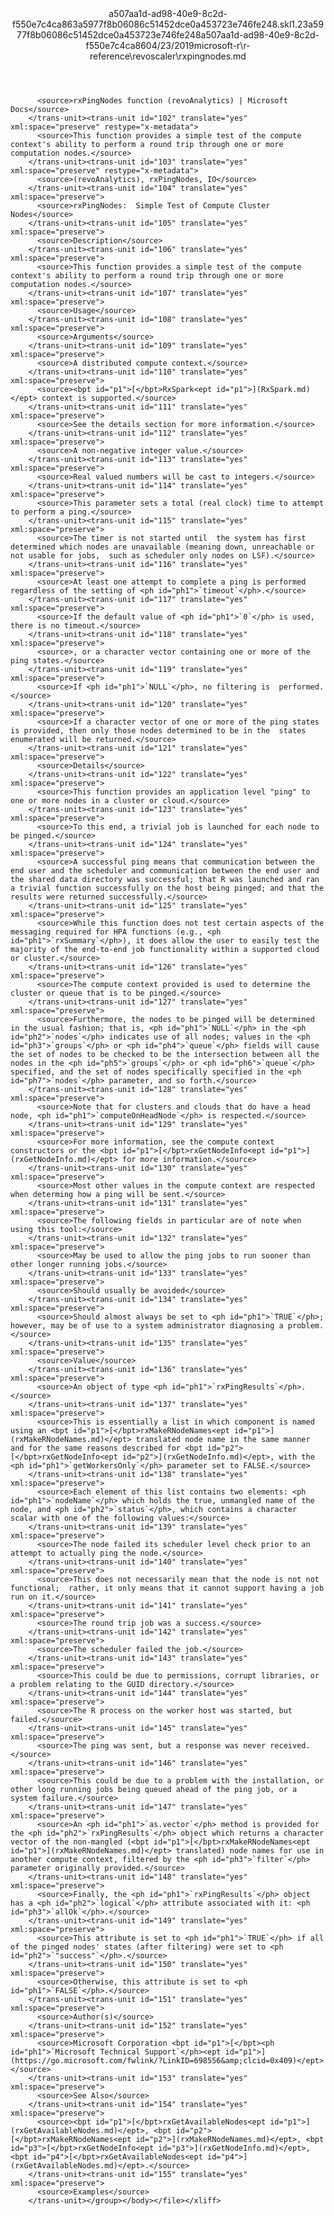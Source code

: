<?xml version="1.0"?><xliff version="1.2" xmlns="urn:oasis:names:tc:xliff:document:1.2" xmlns:xsi="http://www.w3.org/2001/XMLSchema-instance" xsi:schemaLocation="urn:oasis:names:tc:xliff:document:1.2 xliff-core-1.2-transitional.xsd"><file datatype="xml" original="rxpingnodes.md" source-language="en-US" target-language="en-US"><header><tool tool-id="mdxliff" tool-name="mdxliff" tool-version="1.0-1931010" tool-company="Microsoft" /><xliffext:skl_file_name xmlns:xliffext="urn:microsoft:content:schema:xliffextensions">a507aa1d-ad98-40e9-8c2d-f550e7c4ca863a5977f8b06086c51452dce0a453723e746fe248.skl</xliffext:skl_file_name><xliffext:version xmlns:xliffext="urn:microsoft:content:schema:xliffextensions">1.2</xliffext:version><xliffext:ms.openlocfilehash xmlns:xliffext="urn:microsoft:content:schema:xliffextensions">3a5977f8b06086c51452dce0a453723e746fe248</xliffext:ms.openlocfilehash><xliffext:ms.sourcegitcommit xmlns:xliffext="urn:microsoft:content:schema:xliffextensions">a507aa1d-ad98-40e9-8c2d-f550e7c4ca86</xliffext:ms.sourcegitcommit><xliffext:ms.lasthandoff xmlns:xliffext="urn:microsoft:content:schema:xliffextensions">04/23/2019</xliffext:ms.lasthandoff><xliffext:ms.openlocfilepath xmlns:xliffext="urn:microsoft:content:schema:xliffextensions">microsoft-r\r-reference\revoscaler\rxpingnodes.md</xliffext:ms.openlocfilepath></header><body><group id="content" extype="content"><trans-unit id="101" translate="yes" xml:space="preserve" restype="x-metadata">
          <source>rxPingNodes function (revoAnalytics) | Microsoft Docs</source>
        </trans-unit><trans-unit id="102" translate="yes" xml:space="preserve" restype="x-metadata">
          <source>This function provides a simple test of the compute context's ability to perform a round trip through one or more  computation nodes.</source>
        </trans-unit><trans-unit id="103" translate="yes" xml:space="preserve" restype="x-metadata">
          <source>(revoAnalytics), rxPingNodes, IO</source>
        </trans-unit><trans-unit id="104" translate="yes" xml:space="preserve">
          <source>rxPingNodes:  Simple Test of Compute Cluster Nodes</source>
        </trans-unit><trans-unit id="105" translate="yes" xml:space="preserve">
          <source>Description</source>
        </trans-unit><trans-unit id="106" translate="yes" xml:space="preserve">
          <source>This function provides a simple test of the compute context's ability to perform a round trip through one or more computation nodes.</source>
        </trans-unit><trans-unit id="107" translate="yes" xml:space="preserve">
          <source>Usage</source>
        </trans-unit><trans-unit id="108" translate="yes" xml:space="preserve">
          <source>Arguments</source>
        </trans-unit><trans-unit id="109" translate="yes" xml:space="preserve">
          <source>A distributed compute context.</source>
        </trans-unit><trans-unit id="110" translate="yes" xml:space="preserve">
          <source><bpt id="p1">[</bpt>RxSpark<ept id="p1">](RxSpark.md)</ept> context is supported.</source>
        </trans-unit><trans-unit id="111" translate="yes" xml:space="preserve">
          <source>See the details section for more information.</source>
        </trans-unit><trans-unit id="112" translate="yes" xml:space="preserve">
          <source>A non-negative integer value.</source>
        </trans-unit><trans-unit id="113" translate="yes" xml:space="preserve">
          <source>Real valued numbers will be cast to integers.</source>
        </trans-unit><trans-unit id="114" translate="yes" xml:space="preserve">
          <source>This parameter sets a total (real clock) time to attempt to perform a ping.</source>
        </trans-unit><trans-unit id="115" translate="yes" xml:space="preserve">
          <source>The timer is not started until  the system has first determined which nodes are unavailable (meaning down, unreachable or not usable for jobs,  such as scheduler only nodes on LSF).</source>
        </trans-unit><trans-unit id="116" translate="yes" xml:space="preserve">
          <source>At least one attempt to complete a ping is performed regardless of the setting of <ph id="ph1">`timeout`</ph>.</source>
        </trans-unit><trans-unit id="117" translate="yes" xml:space="preserve">
          <source>If the default value of <ph id="ph1">`0`</ph> is used, there is no timeout.</source>
        </trans-unit><trans-unit id="118" translate="yes" xml:space="preserve">
          <source>, or a character vector containing one or more of the ping states.</source>
        </trans-unit><trans-unit id="119" translate="yes" xml:space="preserve">
          <source>If <ph id="ph1">`NULL`</ph>, no filtering is  performed.</source>
        </trans-unit><trans-unit id="120" translate="yes" xml:space="preserve">
          <source>If a character vector of one or more of the ping states is provided, then only those nodes determined to be in the  states enumerated will be returned.</source>
        </trans-unit><trans-unit id="121" translate="yes" xml:space="preserve">
          <source>Details</source>
        </trans-unit><trans-unit id="122" translate="yes" xml:space="preserve">
          <source>This function provides an application level "ping" to one or more nodes in a cluster or cloud.</source>
        </trans-unit><trans-unit id="123" translate="yes" xml:space="preserve">
          <source>To this end, a trivial job is launched for each node to be pinged.</source>
        </trans-unit><trans-unit id="124" translate="yes" xml:space="preserve">
          <source>A successful ping means that communication between the end user and the scheduler and communication between the end user and the shared data directory was successful; that R was launched and ran a trivial function successfully on the host being pinged; and that the results were returned successfully.</source>
        </trans-unit><trans-unit id="125" translate="yes" xml:space="preserve">
          <source>While this function does not test certain aspects of the messaging required for HPA functions (e.g., <ph id="ph1">`rxSummary`</ph>), it does allow the user to easily test the majority of the end-to-end job functionality within a supported cloud or cluster.</source>
        </trans-unit><trans-unit id="126" translate="yes" xml:space="preserve">
          <source>The compute context provided is used to determine the cluster or queue that is to be pinged.</source>
        </trans-unit><trans-unit id="127" translate="yes" xml:space="preserve">
          <source>Furthermore, the nodes to be pinged will be determined in the usual fashion; that is, <ph id="ph1">`NULL`</ph> in the <ph id="ph2">`nodes`</ph> indicates use of all nodes; values in the <ph id="ph3">`groups`</ph> or <ph id="ph4">`queue`</ph> fields will cause the set of nodes to be checked to be the intersection between all the nodes in the <ph id="ph5">`groups`</ph> or <ph id="ph6">`queue`</ph> specified, and the set of nodes specifically specified in the <ph id="ph7">`nodes`</ph> parameter, and so forth.</source>
        </trans-unit><trans-unit id="128" translate="yes" xml:space="preserve">
          <source>Note that for clusters and clouds that do have a head node, <ph id="ph1">`computeOnHeadNode`</ph> is respected.</source>
        </trans-unit><trans-unit id="129" translate="yes" xml:space="preserve">
          <source>For more information, see the compute context constructors or the <bpt id="p1">[</bpt>rxGetNodeInfo<ept id="p1">](rxGetNodeInfo.md)</ept> for more information.</source>
        </trans-unit><trans-unit id="130" translate="yes" xml:space="preserve">
          <source>Most other values in the compute context are respected when determing how a ping will be sent.</source>
        </trans-unit><trans-unit id="131" translate="yes" xml:space="preserve">
          <source>The following fields in particular are of note when using this tool:</source>
        </trans-unit><trans-unit id="132" translate="yes" xml:space="preserve">
          <source>May be used to allow the ping jobs to run sooner than other longer running jobs.</source>
        </trans-unit><trans-unit id="133" translate="yes" xml:space="preserve">
          <source>Should usually be avoided</source>
        </trans-unit><trans-unit id="134" translate="yes" xml:space="preserve">
          <source>Should almost always be set to <ph id="ph1">`TRUE`</ph>; however, may be of use to a system administrator diagnosing a problem.</source>
        </trans-unit><trans-unit id="135" translate="yes" xml:space="preserve">
          <source>Value</source>
        </trans-unit><trans-unit id="136" translate="yes" xml:space="preserve">
          <source>An object of type <ph id="ph1">`rxPingResults`</ph>.</source>
        </trans-unit><trans-unit id="137" translate="yes" xml:space="preserve">
          <source>This is essentially a list in which component is named using an <bpt id="p1">[</bpt>rxMakeRNodeNames<ept id="p1">](rxMakeRNodeNames.md)</ept> translated node name in the same manner and for the same reasons described for <bpt id="p2">[</bpt>rxGetNodeInfo<ept id="p2">](rxGetNodeInfo.md)</ept>, with the <ph id="ph1">`getWorkersOnly`</ph> parameter set to FALSE.</source>
        </trans-unit><trans-unit id="138" translate="yes" xml:space="preserve">
          <source>Each element of this list contains two elements: <ph id="ph1">`nodeName`</ph> which holds the true, unmangled name of the node, and <ph id="ph2">`status`</ph>, which contains a character scalar with one of the following values:</source>
        </trans-unit><trans-unit id="139" translate="yes" xml:space="preserve">
          <source>The node failed its scheduler level check prior to an attempt to actually ping the node.</source>
        </trans-unit><trans-unit id="140" translate="yes" xml:space="preserve">
          <source>This does not necessarily mean that the node is not not functional;  rather, it only means that it cannot support having a job run on it.</source>
        </trans-unit><trans-unit id="141" translate="yes" xml:space="preserve">
          <source>The round trip job was a success.</source>
        </trans-unit><trans-unit id="142" translate="yes" xml:space="preserve">
          <source>The scheduler failed the job.</source>
        </trans-unit><trans-unit id="143" translate="yes" xml:space="preserve">
          <source>This could be due to permissions, corrupt libraries, or a problem relating to the GUID directory.</source>
        </trans-unit><trans-unit id="144" translate="yes" xml:space="preserve">
          <source>The R process on the worker host was started, but failed.</source>
        </trans-unit><trans-unit id="145" translate="yes" xml:space="preserve">
          <source>The ping was sent, but a response was never received.</source>
        </trans-unit><trans-unit id="146" translate="yes" xml:space="preserve">
          <source>This could be due to a problem with the installation, or other long running jobs being queued ahead of the ping job, or a system failure.</source>
        </trans-unit><trans-unit id="147" translate="yes" xml:space="preserve">
          <source>An <ph id="ph1">`as.vector`</ph> method is provided for the <ph id="ph2">`rxPingResults`</ph> object which returns a character vector of the non-mangled (<bpt id="p1">[</bpt>rxMakeRNodeNames<ept id="p1">](rxMakeRNodeNames.md)</ept> translated) node names for use in another compute context, filtered by the <ph id="ph3">`filter`</ph> parameter originally provided.</source>
        </trans-unit><trans-unit id="148" translate="yes" xml:space="preserve">
          <source>Finally, the <ph id="ph1">`rxPingResults`</ph> object has a <ph id="ph2">`logical`</ph> attribute associated with it: <ph id="ph3">`allOk`</ph>.</source>
        </trans-unit><trans-unit id="149" translate="yes" xml:space="preserve">
          <source>This attribute is set to <ph id="ph1">`TRUE`</ph> if all of the pinged nodes' states (after filtering) were set to <ph id="ph2">`"success"`</ph>.</source>
        </trans-unit><trans-unit id="150" translate="yes" xml:space="preserve">
          <source>Otherwise, this attribute is set to <ph id="ph1">`FALSE`</ph>.</source>
        </trans-unit><trans-unit id="151" translate="yes" xml:space="preserve">
          <source>Author(s)</source>
        </trans-unit><trans-unit id="152" translate="yes" xml:space="preserve">
          <source>Microsoft Corporation <bpt id="p1">[</bpt><ph id="ph1">`Microsoft Technical Support`</ph><ept id="p1">](https://go.microsoft.com/fwlink/?LinkID=698556&amp;clcid=0x409)</ept></source>
        </trans-unit><trans-unit id="153" translate="yes" xml:space="preserve">
          <source>See Also</source>
        </trans-unit><trans-unit id="154" translate="yes" xml:space="preserve">
          <source><bpt id="p1">[</bpt>rxGetAvailableNodes<ept id="p1">](rxGetAvailableNodes.md)</ept>, <bpt id="p2">[</bpt>rxMakeRNodeNames<ept id="p2">](rxMakeRNodeNames.md)</ept>, <bpt id="p3">[</bpt>rxGetNodeInfo<ept id="p3">](rxGetNodeInfo.md)</ept>, <bpt id="p4">[</bpt>rxGetAvailableNodes<ept id="p4">](rxGetAvailableNodes.md)</ept>.</source>
        </trans-unit><trans-unit id="155" translate="yes" xml:space="preserve">
          <source>Examples</source>
        </trans-unit></group></body></file></xliff>